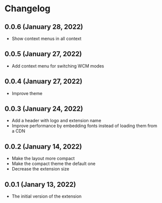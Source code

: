 # Changelog

## 0.0.6 (January 28, 2022)

* Show context menus in all context

## 0.0.5 (January 27, 2022)

* Add context menu for switching WCM modes

## 0.0.4 (January 27, 2022)

* Improve theme

## 0.0.3 (January 24, 2022)

* Add a header with logo and extension name
* Improve performance by embedding fonts instead of loading them from a CDN

## 0.0.2 (January 14, 2022)

* Make the layout more compact
* Make the compact theme the default one
* Decrease the extension size

## 0.0.1 (Janary 13, 2022)

* The initial version of the extension
